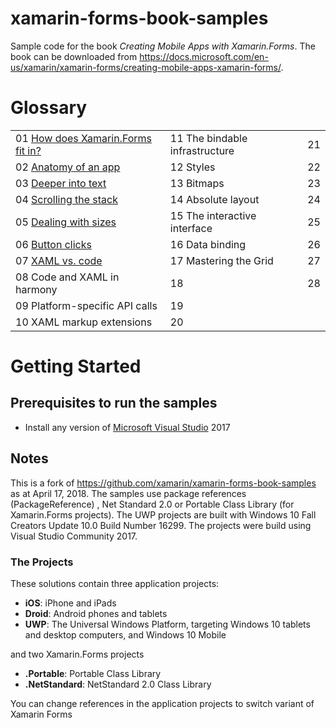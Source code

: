 # xamarin-forms-book-samples

Sample code for the book *Creating Mobile Apps with Xamarin.Forms*. The book can be downloaded from https://docs.microsoft.com/en-us/xamarin/xamarin-forms/creating-mobile-apps-xamarin-forms/.

# Glossary
|     |     |     |
| --- | --- | --- |
| 01 [How does Xamarin.Forms fit in?](https://github.com/UncleCShark/Xamarin-Examples/tree/master/Chapter01/PlatformVisuals) | 11 The bindable infrastructure | 21 |
| 02 [Anatomy of an app](https://github.com/UncleCShark/Xamarin-Examples/tree/master/Chapter02) | 12 Styles | 22 |
| 03 [Deeper into text](https://github.com/UncleCShark/Xamarin-Examples/tree/master/Chapter03)| 13 Bitmaps | 23 |
| 04 [Scrolling the stack](https://github.com/UncleCShark/Xamarin-Examples/tree/master/Chapter04)| 14 Absolute layout | 24 |
| 05 [Dealing with sizes](https://github.com/UncleCShark/Xamarin-Examples/tree/master/Chapter05) | 15 The interactive interface | 25 |
| 06 [Button clicks](https://github.com/UncleCShark/Xamarin-Examples/tree/master/Chapter06) | 16 Data binding | 26 |
| 07 [XAML vs. code](https://github.com/UncleCShark/Xamarin-Examples/tree/master/Chapter07) | 17 Mastering the Grid | 27 |
| 08 Code and XAML in harmony | 18 | 28 |
| 09 Platform-specific API calls | 19 |
| 10 XAML markup extensions | 20 |

# Getting Started

## Prerequisites to run the samples
- Install any version of [Microsoft Visual Studio](https://www.visualstudio.com/) 2017

## Notes
This is a fork of https://github.com/xamarin/xamarin-forms-book-samples as at April 17, 2018. The samples use package references (PackageReference) , Net Standard 2.0 or Portable Class Library (for Xamarin.Forms projects).
The UWP projects are built with Windows 10 Fall Creators Update 10.0 Build Number 16299. The projects were build using Visual Studio Community 2017.

### The Projects

These solutions contain three application projects:

- **iOS**: iPhone and iPads
- **Droid**: Android phones and tablets
- **UWP**: The Universal Windows Platform, targeting Windows 10 tablets and desktop computers, and Windows 10 Mobile

and two Xamarin.Forms projects

- **.Portable**: Portable Class Library
- **.NetStandard**: NetStandard 2.0 Class Library

You can change references in the application projects to switch variant of Xamarin Forms
